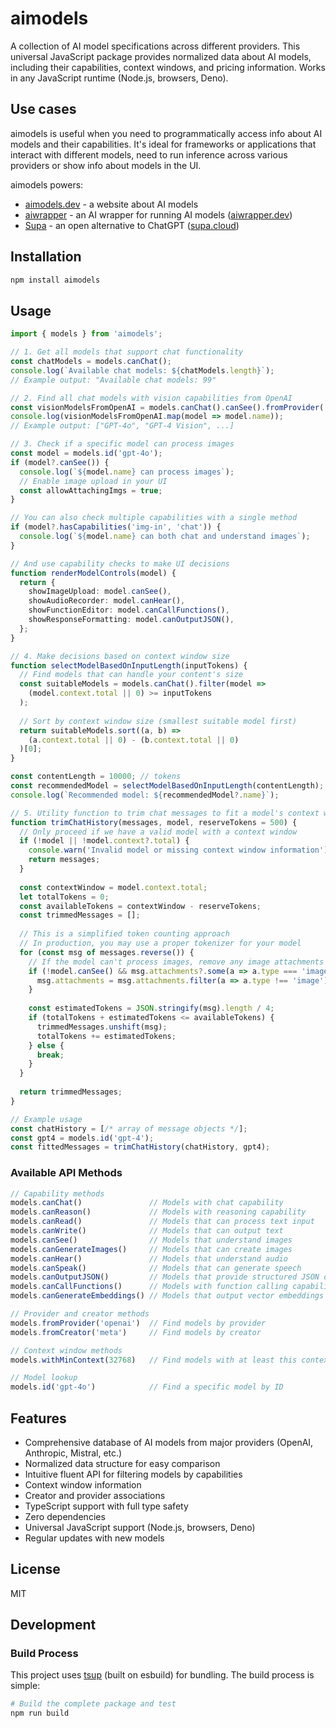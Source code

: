 # aimodels

A collection of AI model specifications across different providers. This universal JavaScript package provides normalized data about AI models, including their capabilities, context windows, and pricing information. Works in any JavaScript runtime (Node.js, browsers, Deno).

## Use cases

aimodels is useful when you need to programmatically access info about AI models and their capabilities. It's ideal for frameworks or applications that interact with different models, need to run inference across various providers or show info about models in the UI.

aimodels powers: 
- [aimodels.dev](https://aimodels.dev) - a website about AI models
- [aiwrapper](https://github.com/mitkury/aiwrapper) - an AI wrapper for running AI models ([aiwrapper.dev](https://aiwrapper.dev))
- [Supa](https://github.com/supaorg/supa) - an open alternative to ChatGPT ([supa.cloud](https://supa.cloud))

## Installation

```bash
npm install aimodels
```

## Usage

```typescript
import { models } from 'aimodels';

// 1. Get all models that support chat functionality
const chatModels = models.canChat();
console.log(`Available chat models: ${chatModels.length}`);
// Example output: "Available chat models: 99"

// 2. Find all chat models with vision capabilities from OpenAI
const visionModelsFromOpenAI = models.canChat().canSee().fromProvider('openai');
console.log(visionModelsFromOpenAI.map(model => model.name));
// Example output: ["GPT-4o", "GPT-4 Vision", ...]

// 3. Check if a specific model can process images
const model = models.id('gpt-4o');
if (model?.canSee()) {
  console.log(`${model.name} can process images`);
  // Enable image upload in your UI
  const allowAttachingImgs = true;
}

// You can also check multiple capabilities with a single method
if (model?.hasCapabilities('img-in', 'chat')) {
  console.log(`${model.name} can both chat and understand images`);
}

// And use capability checks to make UI decisions
function renderModelControls(model) {
  return {
    showImageUpload: model.canSee(),
    showAudioRecorder: model.canHear(),
    showFunctionEditor: model.canCallFunctions(),
    showResponseFormatting: model.canOutputJSON(),
  };
}

// 4. Make decisions based on context window size
function selectModelBasedOnInputLength(inputTokens) {
  // Find models that can handle your content's size
  const suitableModels = models.canChat().filter(model => 
    (model.context.total || 0) >= inputTokens
  );
  
  // Sort by context window size (smallest suitable model first)
  return suitableModels.sort((a, b) => 
    (a.context.total || 0) - (b.context.total || 0)
  )[0];
}

const contentLength = 10000; // tokens
const recommendedModel = selectModelBasedOnInputLength(contentLength);
console.log(`Recommended model: ${recommendedModel?.name}`);

// 5. Utility function to trim chat messages to fit a model's context window
function trimChatHistory(messages, model, reserveTokens = 500) {
  // Only proceed if we have a valid model with a context window
  if (!model || !model.context?.total) {
    console.warn('Invalid model or missing context window information');
    return messages;
  }
  
  const contextWindow = model.context.total;
  let totalTokens = 0;
  const availableTokens = contextWindow - reserveTokens;
  const trimmedMessages = [];
  
  // This is a simplified token counting approach
  // In production, you may use a proper tokenizer for your model
  for (const msg of messages.reverse()) {
    // If the model can't process images, remove any image attachments
    if (!model.canSee() && msg.attachments?.some(a => a.type === 'image')) {
      msg.attachments = msg.attachments.filter(a => a.type !== 'image');
    }
    
    const estimatedTokens = JSON.stringify(msg).length / 4;
    if (totalTokens + estimatedTokens <= availableTokens) {
      trimmedMessages.unshift(msg);
      totalTokens += estimatedTokens;
    } else {
      break;
    }
  }
  
  return trimmedMessages;
}

// Example usage
const chatHistory = [/* array of message objects */];
const gpt4 = models.id('gpt-4');
const fittedMessages = trimChatHistory(chatHistory, gpt4);
```

### Available API Methods

```typescript
// Capability methods
models.canChat()               // Models with chat capability
models.canReason()             // Models with reasoning capability
models.canRead()               // Models that can process text input
models.canWrite()              // Models that can output text
models.canSee()                // Models that understand images
models.canGenerateImages()     // Models that can create images
models.canHear()               // Models that understand audio
models.canSpeak()              // Models that can generate speech
models.canOutputJSON()         // Models that provide structured JSON output
models.canCallFunctions()      // Models with function calling capability
models.canGenerateEmbeddings() // Models that output vector embeddings

// Provider and creator methods
models.fromProvider('openai')  // Find models by provider
models.fromCreator('meta')     // Find models by creator

// Context window methods
models.withMinContext(32768)   // Find models with at least this context size

// Model lookup
models.id('gpt-4o')            // Find a specific model by ID
```

## Features

- Comprehensive database of AI models from major providers (OpenAI, Anthropic, Mistral, etc.)
- Normalized data structure for easy comparison
- Intuitive fluent API for filtering models by capabilities
- Context window information
- Creator and provider associations
- TypeScript support with full type safety
- Zero dependencies
- Universal JavaScript support (Node.js, browsers, Deno)
- Regular updates with new models

## License

MIT

## Development

### Build Process

This project uses [tsup](https://github.com/egoist/tsup) (built on esbuild) for bundling. The build process is simple:

```bash
# Build the complete package and test
npm run build
```
